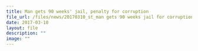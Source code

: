 ```yaml
---
title: Man gets 90 weeks' jail, penalty for corruption
file_url: /files/news/20170310_st_man gets 90 weeks jail for corruption.pdf
date: 2017-03-10
layout: file
description: ""
image: ""
---
```

